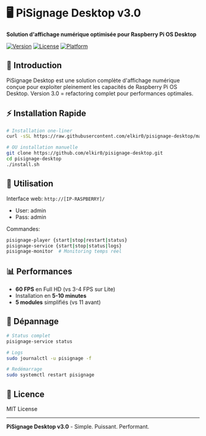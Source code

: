 # 🖥️ PiSignage Desktop v3.0

**Solution d'affichage numérique optimisée pour Raspberry Pi OS Desktop**

[![Version](https://img.shields.io/badge/Version-3.0.0-blue.svg)]()
[![License](https://img.shields.io/badge/License-MIT-green.svg)]()
[![Platform](https://img.shields.io/badge/Platform-Raspberry%20Pi%20OS%20Desktop-red.svg)]()

## 📌 Introduction

PiSignage Desktop est une solution complète d'affichage numérique conçue pour exploiter pleinement les capacités de Raspberry Pi OS Desktop. Version 3.0 = refactoring complet pour performances optimales.

## ⚡ Installation Rapide

```bash
# Installation one-liner
curl -sSL https://raw.githubusercontent.com/elkir0/pisignage-desktop/main/quick-install.sh | bash

# OU installation manuelle
git clone https://github.com/elkir0/pisignage-desktop.git
cd pisignage-desktop
./install.sh
```

## 🎯 Utilisation

Interface web: `http://[IP-RASPBERRY]/`
- User: admin
- Pass: admin

Commandes:
```bash
pisignage-player {start|stop|restart|status}
pisignage-service {start|stop|status|logs}
pisignage-monitor  # Monitoring temps réel
```

## 📊 Performances

- **60 FPS** en Full HD (vs 3-4 FPS sur Lite)
- Installation en **5-10 minutes**
- **5 modules** simplifiés (vs 11 avant)

## 🔧 Dépannage

```bash
# Status complet
pisignage-service status

# Logs
sudo journalctl -u pisignage -f

# Redémarrage
sudo systemctl restart pisignage
```

## 📝 Licence

MIT License

---
**PiSignage Desktop v3.0** - Simple. Puissant. Performant.
